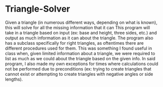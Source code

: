 # Triangle-Solver
Given a triangle (in numerous different ways, depending on what is known), this will solve for all the missing information that it can
This program will take in a triangle based on input (ex: base and height, three sides, etc.) and output as much information as it can about the triangle. The program also has a subclass specifically for right triangles, as oftentimes there are different procedures used for them. This was something I found useful in class when, given limited information about a triangle, we were required to list as much as we could about the triangle based on the given info. In said program, I also made my own exceptions for times where calculations could not be performed due to preconditions (ex: trying to create triangles that cannot exist or attempting to create triangles with negative angles or side lengths).
